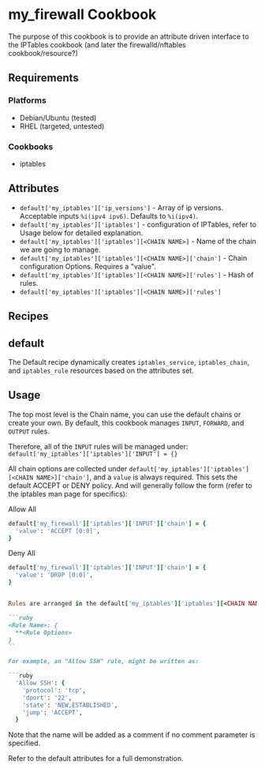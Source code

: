 my_firewall Cookbook
==============

The purpose of this cookbook is to provide an attribute driven interface to the IPTables cookbook (and later the firewalld/nftables cookbook/resource?)

Requirements
------------

### Platforms

- Debian/Ubuntu (tested)
- RHEL (targeted, untested)

### Cookbooks

- iptables

Attributes
----------

* `default['my_iptables']['ip_versions']` - Array of ip versions.  Acceptable inputs  `%i(ipv4 ipv6)`.  Defaults to `%i(ipv4)`.
* `default['my_iptables']['iptables']` - configuration of IPTables, refer to Usage below for detailed explanation.
* `default['my_iptables']['iptables'][<CHAIN NAME>]` - Name of the chain we are going to manage.
* `default['my_iptables']['iptables'][<CHAIN NAME>]['chain']` - Chain configuration Options.  Requires a "value".
* `default['my_iptables']['iptables'][<CHAIN NAME>]['rules']` - Hash of rules.
* `default['my_iptables']['iptables'][<CHAIN NAME>]['rules']`

Recipes
-------

## default

The Default recipe dynamically creates `iptables_service`, `iptables_chain`, and `iptables_rule` resources based on the attributes set.

Usage
-----

The top most level is the Chain name, you can use the default chains or create your own.  By default, this cookbook manages `INPUT`, `FORWARD`, and `OUTPUT` rules.

Therefore, all of the `INPUT` rules will be managed under: `default['my_iptables']['iptables']['INPUT'] = {}`

All chain options are collected under `default['my_iptables']['iptables'][<CHAIN NAME>]['chain']`, and a `value` is always required.  This sets the default ACCEPT or DENY policy.  And will generally follow the form (refer to the iptables man page for specifics):

Allow All

```ruby
default['my_firewall']['iptables']['INPUT']['chain'] = {
  'value': 'ACCEPT [0:0]',
}
```

Deny All

```ruby
default['my_firewall']['iptables']['INPUT']['chain'] = {
  'value': 'DROP [0:0]',
}


Rules are arranged in the default['my_iptables']['iptables'][<CHAIN NAME>]['chain'] hash and follow the form:

```ruby
<Rule Name>: {
  **<Rule Options>
}
``

For example, an "Allow SSH" rule, might be written as:

```ruby
  'Allow SSH': {
    'protocol': 'tcp',
    'dport': '22',
    'state': 'NEW,ESTABLISHED',
    'jump': 'ACCEPT',
  }
```

Note that the name will be added as a comment if no comment parameter is specified.

Refer to the default attributes for a full demonstration.
